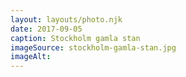 ```yaml
---
layout: layouts/photo.njk
date: 2017-09-05
caption: Stockholm gamla stan
imageSource: stockholm-gamla-stan.jpg
imageAlt:
---
```

